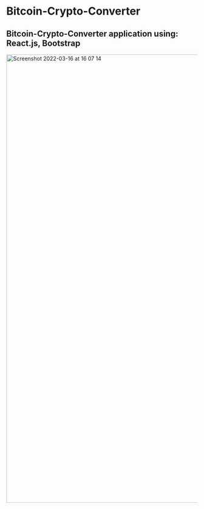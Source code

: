 # Bitcoin-Crypto-Converter

## Bitcoin-Crypto-Converter application using: React.js, Bootstrap

<img width="1178" alt="Screenshot 2022-03-16 at 16 07 14" src="https://user-images.githubusercontent.com/68688135/158622488-b78dfd86-f479-4e24-a637-104f030baee2.png">
